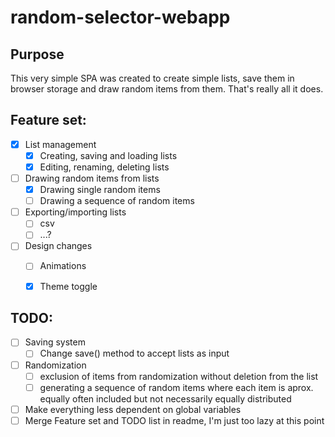 # random-selector-webapp
## Purpose

This very simple SPA was created to create simple lists, save them in browser storage and draw random items from them. That's really all it does.


## Feature set:
- [x] List management
  - [x] Creating, saving and loading lists
  - [x] Editing, renaming, deleting lists
- [ ] Drawing random items from lists
  - [x] Drawing single random items
  - [ ] Drawing a sequence of random items
- [ ] Exporting/importing lists
  - [ ] csv
  - [ ] ...?
- [ ] Design changes
  - [ ] Animations
  - [x] Theme toggle


## TODO:
- [ ] Saving system
  - [ ] Change save() method to accept lists as input
- [ ] Randomization
  - [ ] exclusion of items from randomization without deletion from the list
  - [ ] generating a sequence of random items where each item is aprox. equally often included but not necessarily equally distributed
- [ ] Make everything less dependent on global variables
- [ ] Merge Feature set and TODO list in readme, I'm just too lazy at this point